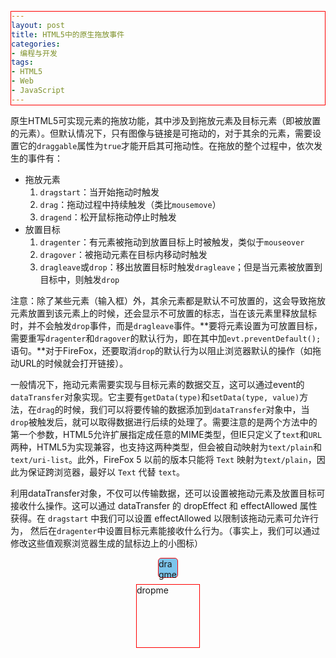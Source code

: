 ```yaml
---
layout: post
title: HTML5中的原生拖放事件
categories:
- 编程与开发
tags:
- HTML5
- Web
- JavaScript
---
```


<style>
  div {
    margin: 10px auto;
    border: 1px solid #fe0000;
  }
  #dragme {
    border-radius: 5px;
    width: 30px; height: 30px;
    background-color: #7CC5EC;
  }
  #dropme {
    width: 100px; height: 100px;
  }
</style>

原生HTML5可实现元素的拖放功能，其中涉及到拖放元素及目标元素（即被放置的元素）。但默认情况下，只有图像与链接是可拖动的，对于其余的元素，需要设置它的`draggable`属性为`true`才能开启其可拖动性。在拖放的整个过程中，依次发生的事件有：

* 拖放元素
    1. `dragstart`：当开始拖动时触发
    2. `drag`：拖动过程中持续触发（类比`mousemove`）
    3. `dragend`：松开鼠标拖动停止时触发
* 放置目标
    1. `dragenter`：有元素被拖动到放置目标上时被触发，类似于`mouseover`
    2. `dragover`：被拖动元素在目标内移动时触发
    3. `dragleave`或`drop`：移出放置目标时触发`dragleave`；但是当元素被放置到目标中，则触发`drop`

注意：除了某些元素（输入框）外，其余元素都是默认不可放置的，这会导致拖放元素放置到该元素上的时候，还会显示不可放置的标志，当在该元素里释放鼠标时，并不会触发`drop`事件，而是`dragleave`事件。**要将元素设置为可放置目标，需要重写`dragenter`和`dragover`的默认行为，即在其中加`evt.preventDefault();`语句。**对于FireFox，还要取消`drop`的默认行为以阻止浏览器默认的操作（如拖动URL的时候就会打开链接）。

一般情况下，拖动元素需要实现与目标元素的数据交互，这可以通过event的`dataTransfer`对象实现。它主要有`getData(type)`和`setData(type, value)`方法，在`drag`的时候，我们可以将要传输的数据添加到`dataTransfer`对象中，当`drop`被触发后，就可以取得数据进行后续的处理了。需要注意的是两个方法中的第一个参数，HTML5允许扩展指定成任意的MIME类型，但IE只定义了`text`和`URL`两种，HTML5为实现兼容，也支持这两种类型，但会被自动映射为`text/plain`和`text/uri-list`。此外，FireFox 5 以前的版本只能将 `Text` 映射为`text/plain`，因此为保证跨浏览器，最好以 `Text` 代替 `text`。

利用dataTransfer对象，不仅可以传输数据，还可以设置被拖动元素及放置目标可接收什么操作。这可以通过 dataTransfer 的 dropEffect 和 effectAllowed 属性获得。在 `dragstart` 中我们可以设置 effectAllowed 以限制该拖动元素可允许行为， 然后在`dragenter`中设置目标元素能接收什么行为。（事实上，我们可以通过修改这些值观察浏览器生成的鼠标边上的小图标）

<div id="dragme">dragme</div>
<div id="dropme" width="100" height="100">dropme</div>

<script>
  (function () {
    var $ = function (name) {
      return document.querySelector(name);
    }
    HTMLElement.prototype.on  = HTMLElement.prototype.on || function (type, callback) {
        this.addEventListener(type, callback);
    }
    var dragme = $('#dragme'), 
        dropme = $('#dropme');

    dragme.setAttribute('draggable', true);
    dragme.on('dragstart', function () {
        console.log('drag start');
    });
    dragme.on('drag', function () {
        console.log('I am being dragged');
    });
    dragme.on('dragend', function () {
        console.log('I am being released');
    });

    dropme.on('dragenter', function () {
        console.info('something entered');
        evt.preventDefault();
    });
    dropme.on('dragover', function () {
        console.info('something is hovering on me');
        evt.preventDefault();
    });
    dropme.on('dragleave', function () {
        console.info('something leaved from me');
    });
    dropme.on('drop', function () {
        console.info('something dropped to me');
    });
  }());
</script>

